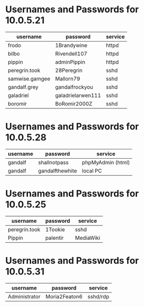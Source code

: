 # Usernames and Passwords for 10.0.5.21
|username|password|service|
|--------|--------|-------|
|frodo|1Brandywine|httpd|
|bilbo|Rivendell107|httpd|
|pippin|adminPippin|httpd|
|peregrin.took|28Peregrin|sshd|
|samwise.gamgee|Mallorn79|sshd|
|gandalf.grey|gandalfrockyou|sshd|
|galadriel|galadrielarwen111|sshd|
|boromir|BoRomir2000Z|sshd|

# Usernames and Passwords for 10.0.5.28
|username|password|service|
|--------|--------|-------|
|gandalf|shallnotpass|phpMyAdmin (html)|
|gandalf|gandalfthewhite|local PC|

# Usernames and Passwords for 10.0.5.25
|username|password|service|
|--------|--------|-------|
|peregrin.took|1Tookie|sshd|
|Pippin|palentir|MediaWiki|

# Usernames and Passwords for 10.0.5.31
|username|password|service|
|--------|--------|-------|
|Administrator|Moria2Featon6|sshd/rdp|
